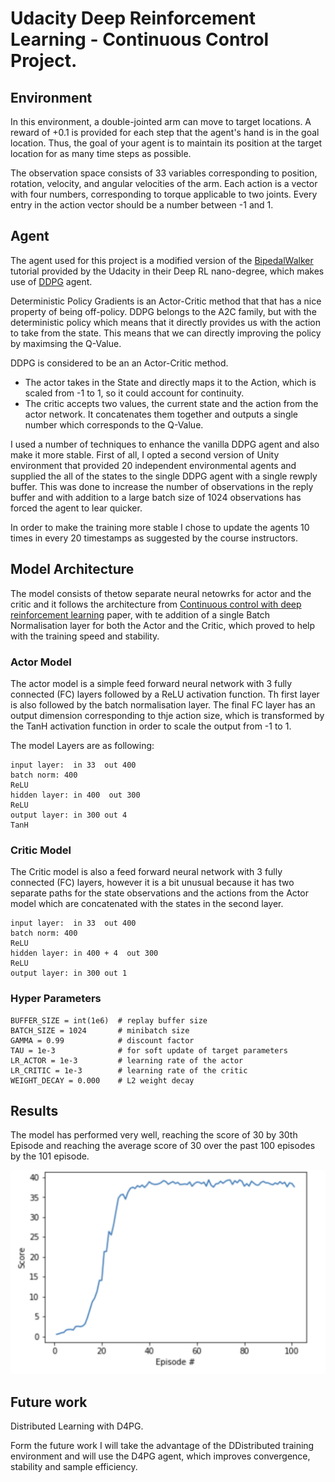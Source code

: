 # Udacity Deep Reinforcement Learning - Continuous Control Project.

## Environment

In this environment, a double-jointed arm can move to target locations. A reward of +0.1 is provided for each step that 
the agent's hand is in the goal location. Thus, the goal of your agent is to maintain its position at the target location 
for as many time steps as possible.

The observation space consists of 33 variables corresponding to position, rotation, velocity, and angular velocities of the arm. 
Each action is a vector with four numbers, corresponding to torque applicable to two joints.  Every entry in the action 
vector should be a number between -1 and 1.

## Agent

The agent used for this project is a modified version of the [BipedalWalker](https://github.com/udacity/deep-reinforcement-learning/tree/master/ddpg-bipedal) 
tutorial provided by the Udacity in their Deep RL nano-degree, which makes use of [DDPG](https://arxiv.org/abs/1509.02971) agent.

Deterministic Policy Gradients is an Actor-Critic method that that has a nice property of being off-policy. DDPG belongs
to the A2C family, but with the deterministic policy which means that it directly provides us with the action to take from
the state. This means that we can directly improving the policy by maximsing the Q-Value.

DDPG is considered to be an an Actor-Critic method.
* The actor takes in the State and directly maps it to the Action, which is scaled from -1 to 1, so it could account for continuity.
* The critic accepts two values, the current state and the action from the actor network. It concatenates them together
and outputs a single number which corresponds to the Q-Value.

I used a number of techniques to enhance the vanilla DDPG agent and also make it more stable.
First of all, I opted a second version of Unity environment that provided 20 independent environmental agents and supplied
the all of the states to the single DDPG agent with a single rewply buffer. This was done to increase the number of observations
in the reply buffer and with addition to a large batch size of 1024 observations has forced the agent to lear quicker.

In order to make the training more stable I chose to update the agents 10 times in every 20 timestamps as suggested by the
course instructors.


## Model Architecture

The model consists of thetow separate neural netowrks for actor and the critic and it follows the architecture from 
[Continuous control with deep reinforcement learning](https://arxiv.org/abs/1509.02971) paper, with te addition of a single
Batch Normalisation layer for both the Actor and the Critic, which proved to help with the training speed and stability.

### Actor Model

The actor model is a simple feed forward neural network with 3 fully connected (FC) layers followed by a ReLU activation function.
Th first layer is also followed by the batch normalisation layer. The final FC layer has an output dimension corresponding
to thje action size, which is transformed by the TanH activation function in order to scale the output from -1 to 1.

The model Layers are as following:
```
input layer:  in 33  out 400
batch norm: 400
ReLU
hidden layer: in 400  out 300
ReLU
output layer: in 300 out 4
TanH
```

### Critic Model

The Critic model is also a feed forward neural network with 3 fully connected (FC) layers, however it is a bit unusual because
it has two separate paths for the state observations and the actions from the Actor model which are concatenated with
the states in the second layer.
```
input layer:  in 33  out 400
batch norm: 400
ReLU
hidden layer: in 400 + 4  out 300
ReLU
output layer: in 300 out 1
```

### Hyper Parameters

```
BUFFER_SIZE = int(1e6)  # replay buffer size
BATCH_SIZE = 1024       # minibatch size
GAMMA = 0.99            # discount factor
TAU = 1e-3              # for soft update of target parameters
LR_ACTOR = 1e-3         # learning rate of the actor 
LR_CRITIC = 1e-3        # learning rate of the critic
WEIGHT_DECAY = 0.000    # L2 weight decay
```

## Results

The model has performed very well, reaching the score of 30 by 30th Episode and reaching the average score of 30 over the
past 100 episodes by the 101 episode.

![performance](results.png)


## Future work

Distributed Learning with D4PG.

Form the future work I will take the advantage of the DDistributed training environment and will use the D4PG
agent, which improves convergence, stability and sample efficiency.

